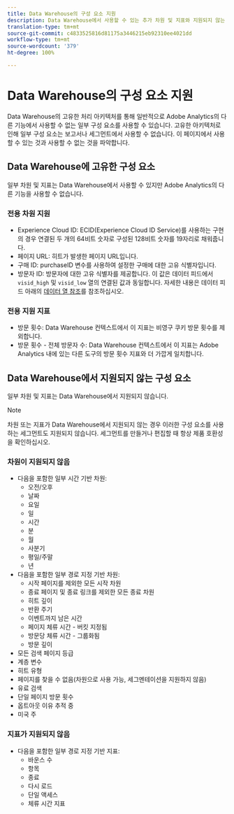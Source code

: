 ```yaml
---
title: Data Warehouse의 구성 요소 지원
description: Data Warehouse에서 사용할 수 있는 추가 차원 및 지표와 지원되지 않는 항목을 알아봅니다.
translation-type: tm+mt
source-git-commit: c4833525816d81175a3446215eb92310ee4021dd
workflow-type: tm+mt
source-wordcount: '379'
ht-degree: 100%

---
```



# Data Warehouse의 구성 요소 지원

Data Warehouse의 고유한 처리 아키텍처를 통해 일반적으로 Adobe Analytics의 다른 기능에서 사용할 수 없는 일부 구성 요소를 사용할 수 있습니다. 고유한 아키텍처로 인해 일부 구성 요소는 보고서나 세그먼트에서 사용할 수 없습니다. 이 페이지에서 사용할 수 있는 것과 사용할 수 없는 것을 파악합니다.

## Data Warehouse에 고유한 구성 요소

일부 차원 및 지표는 Data Warehouse에서 사용할 수 있지만 Adobe Analytics의 다른 기능을 사용할 수 없습니다.

### 전용 차원 지원

* Experience Cloud ID: ECID(Experience Cloud ID Service)를 사용하는 구현의 경우 연결된 두 개의 64비트 숫자로 구성된 128비트 숫자를 19자리로 채워줍니다.
* 페이지 URL: 히트가 발생한 페이지 URL입니다.
* 구매 ID: purchaseID 변수를 사용하여 설정한 구매에 대한 고유 식별자입니다.
* 방문자 ID: 방문자에 대한 고유 식별자를 제공합니다. 이 값은 데이터 피드에서 `visid_high` 및 `visid_low` 열의 연결된 값과 동일합니다. 자세한 내용은 데이터 피드 아래의 [데이터 열 참조](../analytics-data-feed/c-df-contents/datafeeds-reference.md)를 참조하십시오.

### 전용 지원 지표

* 방문 횟수: Data Warehouse 컨텍스트에서 이 지표는 비영구 쿠키 방문 횟수를 제외합니다.
* 방문 횟수 - 전체 방문자 수: Data Warehouse 컨텍스트에서 이 지표는 Adobe Analytics 내에 있는 다른 도구의 방문 횟수 지표와 더 가깝게 일치합니다.

## Data Warehouse에서 지원되지 않는 구성 요소

일부 차원 및 지표는 Data Warehouse에서 지원되지 않습니다.

>[!NOTE]
>
>차원 또는 지표가 Data Warehouse에서 지원되지 않는 경우 이러한 구성 요소를 사용하는 세그먼트도 지원되지 않습니다. 세그먼트를 만들거나 편집할 때 항상 제품 호환성을 확인하십시오.

### 차원이 지원되지 않음

* 다음을 포함한 일부 시간 기반 차원:
   * 오전/오후
   * 날짜
   * 요일
   * 일
   * 시간
   * 분
   * 월
   * 사분기
   * 평일/주말
   * 년
* 다음을 포함한 일부 경로 지정 기반 차원:
   * 시작 페이지를 제외한 모든 시작 차원
   * 종료 페이지 및 종료 링크를 제외한 모든 종료 차원
   * 히트 깊이
   * 반환 주기
   * 이벤트까지 남은 시간
   * 페이지 체류 시간 - 버킷 지정됨
   * 방문당 체류 시간 - 그룹화됨
   * 방문 깊이
* 모든 검색 페이지 등급
* 계층 변수
* 히트 유형
* 페이지를 찾을 수 없음(차원으로 사용 가능, 세그멘테이션을 지원하지 않음)
* 유료 검색
* 단일 페이지 방문 횟수
* 옵트아웃 이유 추적 중
* 미국 주

### 지표가 지원되지 않음

* 다음을 포함한 일부 경로 지정 기반 지표:
   * 바운스 수
   * 항목
   * 종료
   * 다시 로드
   * 단일 액세스
   * 체류 시간 지표
